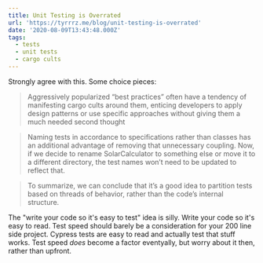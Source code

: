 ```yaml
---
title: Unit Testing is Overrated
url: 'https://tyrrrz.me/blog/unit-testing-is-overrated'
date: '2020-08-09T13:43:48.000Z'
tags:
  - tests
  - unit tests
  - cargo cults
---
```

Strongly agree with this. Some choice pieces:

> Aggressively popularized “best practices” often have a tendency of manifesting cargo cults around them, enticing developers to apply design patterns or use specific approaches without giving them a much needed second thought

> Naming tests in accordance to specifications rather than classes has an additional advantage of removing that unnecessary coupling. Now, if we decide to rename SolarCalculator to something else or move it to a different directory, the test names won’t need to be updated to reflect that.

> To summarize, we can conclude that it’s a good idea to partition tests based on threads of behavior, rather than the code’s internal structure.

The "write your code so it's easy to test" idea is silly. Write your code so it's easy to read. Test speed should barely be a consideration for your 200 line side project. Cypress tests are easy to read and actually test that stuff works. Test speed _does_ become a factor eventyally, but worry about it then, rather than upfront.

